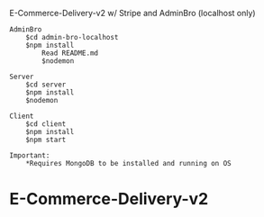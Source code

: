 E-Commerce-Delivery-v2 w/ Stripe and AdminBro (localhost only)
	
 	AdminBro
 		$cd admin-bro-localhost
   		$npm install
     		Read README.md
       		$nodemon

	Server
		$cd server
		$npm install
		$nodemon

	Client
		$cd client
		$npm install
		$npm start

	Important:
		*Requires MongoDB to be installed and running on OS
# E-Commerce-Delivery-v2
